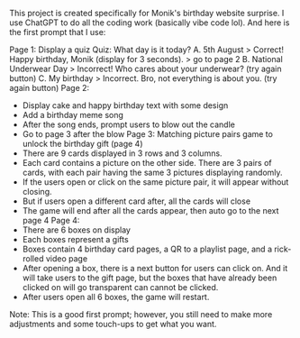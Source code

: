 This project is created specifically for Monik's birthday website surprise. I use ChatGPT to do all the coding work (basically vibe code lol). And here is the first prompt that I use:

Page 1:
Display a quiz
Quiz: What day is it today?
A.	5th August > Correct! Happy birthday, Monik (display for 3 seconds). > go to page 2
B.	National Underwear Day > Incorrect! Who cares about your underwear? (try again button)
C.	My birthday > Incorrect. Bro, not everything is about you. (try again button)
Page 2: 
-	Display cake and happy birthday text with some design
-	Add a birthday meme song
- After the song ends, prompt users to blow out the candle
- Go to page 3 after the blow
Page 3: Matching picture pairs game to unlock the birthday gift (page 4)
-	There are 9 cards displayed in 3 rows and 3 columns. 
-	Each card contains a picture on the other side. There are 3 pairs of cards, with each pair having the same 3 pictures displaying randomly.
-	If the users open or click on the same picture pair, it will appear without closing. 
-	But if users open a different card after, all the cards will close
-	The game will end after all the cards appear, then auto go to the next page 4
Page 4:
-	There are 6 boxes on display
-	Each boxes represent a gifts
-	Boxes contain 4 birthday card pages, a QR to a playlist page, and a rick-rolled video page
-	After opening a box, there is a next button for users can click on. And it will take users to the gift page, but the boxes that have  already been clicked on will go transparent can cannot be clicked.
-	After users open all 6 boxes, the game will restart.

Note: This is a good first prompt; however, you still need to make more adjustments and some touch-ups to get what you want.

